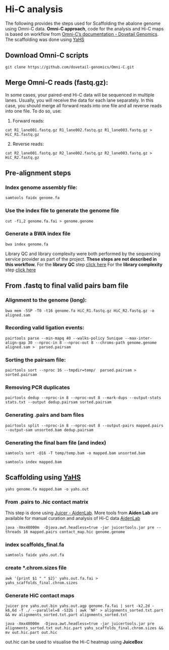 # Hi-C analysis 

The following provides the steps used for Scaffolding the abalone genome using Omni-C data. 
**Omni-C approach**, code for the analysis and Hi-C maps is based on workflow from [Omni-C’s documentation - Dovetail Genomics](https://omni-c.readthedocs.io/en/latest/index.html). The scaffolding was done using [YaHS](https://github.com/c-zhou/yahs)

## Download Omni-C scripts

```
git clone https://github.com/dovetail-genomics/Omni-C.git
```

## Merge Omni-C reads (fastq.gz):
In some cases, your paired-end Hi-C data will be sequenced in multiple lanes. Usually, you will receive the data for each lane separately. In this case, you should merge all forward reads into one file and all reverse reads into one file.  To do so, use:

1. Forward reads:
```
cat R1_lane001.fastq.gz R1_lane002.fastq.gz R1_lane003.fastq.gz > HiC_R1.fastq.gz
```
2. Reverse reads:
```
cat R2_lane001.fastq.gz R2_lane002.fastq.gz R2_lane003.fastq.gz > HiC_R2.fastq.gz
```

## Pre-alignment steps 

### Index genome assembly file:

```
samtools faidx genome.fa
```

### Use the index file to generate the genome file

```
cut -f1,2 genome.fa.fai > genome.genome
```

### Generate a BWA index file

```
bwa index genome.fa
```

Library QC and library complexity were both performed by the sequencing service provider as part of the project. **These steps are not described in this workflow.** 
For the **library QC** step [click here](https://omni-c.readthedocs.io/en/latest/library_qc.html#)
For the **library complexity** step [click here](https://omni-c.readthedocs.io/en/latest/library_qc.html#library-complexity) 

## From .fastq to final valid pairs bam file

### Alignment to the genome (long):
```
bwa mem -5SP -T0 -t16 genome.fa HiC_R1.fastq.gz HiC_R2.fastq.gz -o aligned.sam
```
### Recording valid ligation events:
```
pairtools parse --min-mapq 40 --walks-policy 5unique --max-inter-align-gap 30 --nproc-in 8 --nproc-out 8 --chroms-path genome.genome  aligned.sam >  parsed.pairsam
```
### Sorting the pairsam file:
```
pairtools sort --nproc 16 --tmpdir=temp/  parsed.pairsam > sorted.pairsam
```
### Removing PCR duplicates
```
pairtools dedup --nproc-in 8 --nproc-out 8 --mark-dups --output-stats stats.txt --output dedup.pairsam sorted.pairsam
```
### Generating .pairs and bam files
```
pairtools split --nproc-in 8 --nproc-out 8 --output-pairs mapped.pairs --output-sam unsorted.bam dedup.pairsam
```
### Generating the final bam file (and index)

```
samtools sort -@16 -T temp/temp.bam -o mapped.bam unsorted.bam
```

```
samtools index mapped.bam
```

## Scaffolding using [YaHS](https://github.com/c-zhou/yahs)

```
yahs genome.fa mapped.bam -o yahs.out
```

### From .pairs to .hic contact matrix


This step is done using [Juicer - AidenLab](https://github.com/aidenlab/juicer). 
More tools from **Aiden Lab** are available for manual curation and analysis of Hi-C data [AidenLab](https://github.com/aidenlab)

```
java -Xmx48000m  -Djava.awt.headless=true -jar juicertools.jar pre --threads 16 mapped.pairs contact_map.hic genome.genome
```

### index scaffolds_final.fa

```
samtools faidx yahs.out.fa
```

### create *.chrom.sizes file

```
awk '{print $1 " " $2}' yahs.out.fa.fai > yahs_scaffolds_final.chrom.sizes
```

### Generate HiC contact maps

```
juicer pre yahs.out.bin yahs.out.agp genome.fa.fai | sort -k2,2d -k6,6d -T ./ --parallel=8 -S32G | awk 'NF' > alignments_sorted.txt.part && mv alignments_sorted.txt.part alignments_sorted.txt
```

```
java -Xmx48000m  -Djava.awt.headless=true -jar juicertools.jar pre alignments_sorted.txt out.hic.part yahs_scaffolds_final.chrom.sizes && mv out.hic.part out.hic
```

out.hic can be used to visualise the Hi-C heatmap using **JuiceBox**



